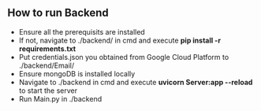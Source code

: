 ## How to run Backend

- Ensure all the prerequisits are installed
- If not, navigate to ./backend/ in cmd and execute **pip install -r requirements.txt**
- Put credentials.json you obtained from Google Cloud Platform to ./backend/Email/
- Ensure mongoDB is installed locally
- Navigate to ./backend in cmd and execute **uvicorn Server:app --reload** to start the server
- Run Main.py in ./backend
